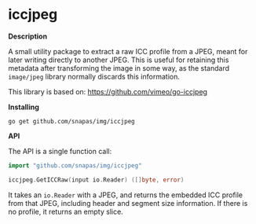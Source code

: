 # iccjpeg #

**Description**

A small utility package to extract a raw ICC profile from a JPEG, meant for later writing directly to another JPEG. This is useful for retaining this metadata after transforming the image in some way, as the standard `image/jpeg` library normally discards this information.

This library is based on: https://github.com/vimeo/go-iccjpeg

**Installing**

```
go get github.com/snapas/img/iccjpeg
```

**API**

The API is a single function call:

```go
import "github.com/snapas/img/iccjpeg"

iccjpeg.GetICCRaw(input io.Reader) ([]byte, error)
```

It takes an `io.Reader` with a JPEG, and returns the embedded ICC profile from that JPEG, including header and segment size information. If there is no profile, it returns an empty slice.